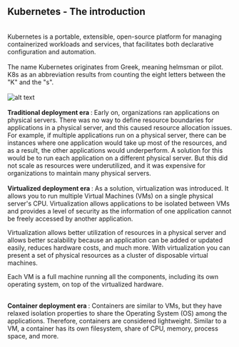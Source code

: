 ## Kubernetes - The introduction

<br>
Kubernetes is a portable, extensible, open-source platform for managing containerized workloads and services, that facilitates both declarative configuration and automation. </br>

<br>
The name Kubernetes originates from Greek, meaning helmsman or pilot. K8s as an abbreviation results from counting the eight letters between the "K" and the "s". </br>

<br>
<img src="https://d33wubrfki0l68.cloudfront.net/26a177ede4d7b032362289c6fccd448fc4a91174/eb693/images/docs/container_evolution.svg" alt="alt text" title="image Title" />
</br>


<br>
<b>Traditional deployment era </b>: Early on, organizations ran applications on physical servers. There was no way to define resource boundaries for applications in a physical server, and this caused resource allocation issues. For example, if multiple applications run on a physical server, there can be instances where one application would take up most of the resources, and as a result, the other applications would underperform. A solution for this would be to run each application on a different physical server. But this did not scale as resources were underutilized, and it was expensive for organizations to maintain many physical servers.</br>

<br>
<b>Virtualized deployment era </b>: As a solution, virtualization was introduced. It allows you to run multiple Virtual Machines (VMs) on a single physical server's CPU. Virtualization allows applications to be isolated between VMs and provides a level of security as the information of one application cannot be freely accessed by another application.

Virtualization allows better utilization of resources in a physical server and allows better scalability because an application can be added or updated easily, reduces hardware costs, and much more. With virtualization you can present a set of physical resources as a cluster of disposable virtual machines.

Each VM is a full machine running all the components, including its own operating system, on top of the virtualized hardware.
</br>

<br>
<b>Container deployment era </b>: Containers are similar to VMs, but they have relaxed isolation properties to share the Operating System (OS) among the applications. Therefore, containers are considered lightweight. Similar to a VM, a container has its own filesystem, share of CPU, memory, process space, and more. </br>